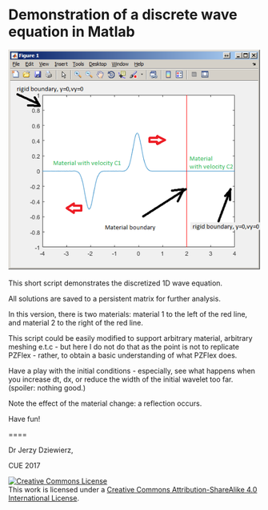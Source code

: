 # Demonstration of a discrete wave equation in Matlab

![screenshot](screenshot1.png)



This short script demonstrates the discretized 1D wave equation.

All solutions are saved to a persistent matrix for further analysis.

In this version, there is two materials: material 1 to the left of the red line, and material 2 to the right of the red line. 

This script could be easily modified to support arbitrary material, arbitrary meshing e.t.c - but here I do not do that as the point is not to replicate PZFlex - rather, to obtain a basic understanding of what PZFlex does.

Have a play with the initial conditions - especially, see what happens when you increase dt, dx, or reduce the width of the initial wavelet too far. (spoiler: nothing good.)

Note the effect of the material change: a reflection occurs.

Have fun! 

====

Dr Jerzy Dziewierz, 

CUE 2017

<a rel="license" href="http://creativecommons.org/licenses/by-sa/4.0/"><img alt="Creative Commons License" style="border-width:0" src="https://i.creativecommons.org/l/by-sa/4.0/88x31.png" /></a><br />This work is licensed under a <a rel="license" href="http://creativecommons.org/licenses/by-sa/4.0/">Creative Commons Attribution-ShareAlike 4.0 International License</a>.







